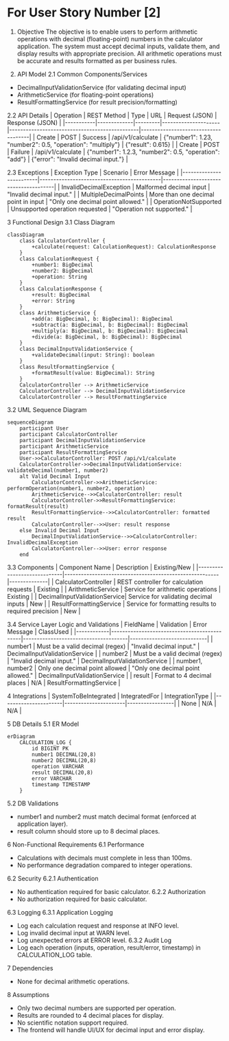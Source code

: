 # For User Story Number [2]

1. Objective
The objective is to enable users to perform arithmetic operations with decimal (floating-point) numbers in the calculator application. The system must accept decimal inputs, validate them, and display results with appropriate precision. All arithmetic operations must be accurate and results formatted as per business rules.

2. API Model
2.1 Common Components/Services
- DecimalInputValidationService (for validating decimal input)
- ArithmeticService (for floating-point operations)
- ResultFormattingService (for result precision/formatting)

2.2 API Details
| Operation | REST Method | Type    | URL                 | Request (JSON)                                  | Response (JSON)                     |
|-----------|-------------|---------|---------------------|-----------------------------------------------|-------------------------------------|
| Create    | POST        | Success | /api/v1/calculate   | {"number1": 1.23, "number2": 0.5, "operation": "multiply"} | {"result": 0.615}                   |
| Create    | POST        | Failure | /api/v1/calculate   | {"number1": 1.2.3, "number2": 0.5, "operation": "add"}      | {"error": "Invalid decimal input."} |

2.3 Exceptions
| Exception Type           | Scenario                                   | Error Message                        |
|-------------------------|--------------------------------------------|--------------------------------------|
| InvalidDecimalException | Malformed decimal input                    | "Invalid decimal input."            |
| MultipleDecimalPoints   | More than one decimal point in input       | "Only one decimal point allowed."   |
| OperationNotSupported   | Unsupported operation requested             | "Operation not supported."          |

3 Functional Design
3.1 Class Diagram
```mermaid
classDiagram
    class CalculatorController {
        +calculate(request: CalculationRequest): CalculationResponse
    }
    class CalculationRequest {
        +number1: BigDecimal
        +number2: BigDecimal
        +operation: String
    }
    class CalculationResponse {
        +result: BigDecimal
        +error: String
    }
    class ArithmeticService {
        +add(a: BigDecimal, b: BigDecimal): BigDecimal
        +subtract(a: BigDecimal, b: BigDecimal): BigDecimal
        +multiply(a: BigDecimal, b: BigDecimal): BigDecimal
        +divide(a: BigDecimal, b: BigDecimal): BigDecimal
    }
    class DecimalInputValidationService {
        +validateDecimal(input: String): boolean
    }
    class ResultFormattingService {
        +formatResult(value: BigDecimal): String
    }
    CalculatorController --> ArithmeticService
    CalculatorController --> DecimalInputValidationService
    CalculatorController --> ResultFormattingService
```

3.2 UML Sequence Diagram
```mermaid
sequenceDiagram
    participant User
    participant CalculatorController
    participant DecimalInputValidationService
    participant ArithmeticService
    participant ResultFormattingService
    User->>CalculatorController: POST /api/v1/calculate
    CalculatorController->>DecimalInputValidationService: validateDecimal(number1, number2)
    alt Valid Decimal Input
        CalculatorController->>ArithmeticService: performOperation(number1, number2, operation)
        ArithmeticService-->>CalculatorController: result
        CalculatorController->>ResultFormattingService: formatResult(result)
        ResultFormattingService-->>CalculatorController: formatted result
        CalculatorController-->>User: result response
    else Invalid Decimal Input
        DecimalInputValidationService-->>CalculatorController: InvalidDecimalException
        CalculatorController-->>User: error response
    end
```

3.3 Components
| Component Name               | Description                                            | Existing/New |
|-----------------------------|--------------------------------------------------------|--------------|
| CalculatorController        | REST controller for calculation requests               | Existing     |
| ArithmeticService           | Service for arithmetic operations                      | Existing     |
| DecimalInputValidationService| Service for validating decimal inputs                  | New          |
| ResultFormattingService     | Service for formatting results to required precision   | New          |

3.4 Service Layer Logic and Validations
| FieldName  | Validation                                  | Error Message                        | ClassUsed                  |
|------------|---------------------------------------------|--------------------------------------|----------------------------|
| number1    | Must be a valid decimal (regex)             | "Invalid decimal input."            | DecimalInputValidationService |
| number2    | Must be a valid decimal (regex)             | "Invalid decimal input."            | DecimalInputValidationService |
| number1, number2 | Only one decimal point allowed         | "Only one decimal point allowed."   | DecimalInputValidationService |
| result     | Format to 4 decimal places                  | N/A                                 | ResultFormattingService     |

4 Integrations
| SystemToBeIntegrated | IntegratedFor         | IntegrationType |
|----------------------|----------------------|-----------------|
| None                 | N/A                  | N/A             |

5 DB Details
5.1 ER Model
```mermaid
erDiagram
    CALCULATION_LOG {
        id BIGINT PK
        number1 DECIMAL(20,8)
        number2 DECIMAL(20,8)
        operation VARCHAR
        result DECIMAL(20,8)
        error VARCHAR
        timestamp TIMESTAMP
    }
```

5.2 DB Validations
- number1 and number2 must match decimal format (enforced at application layer).
- result column should store up to 8 decimal places.

6 Non-Functional Requirements
6.1 Performance
- Calculations with decimals must complete in less than 100ms.
- No performance degradation compared to integer operations.

6.2 Security
6.2.1 Authentication
- No authentication required for basic calculator.
6.2.2 Authorization
- No authorization required for basic calculator.

6.3 Logging
6.3.1 Application Logging
- Log each calculation request and response at INFO level.
- Log invalid decimal input at WARN level.
- Log unexpected errors at ERROR level.
6.3.2 Audit Log
- Log each operation (inputs, operation, result/error, timestamp) in CALCULATION_LOG table.

7 Dependencies
- None for decimal arithmetic operations.

8 Assumptions
- Only two decimal numbers are supported per operation.
- Results are rounded to 4 decimal places for display.
- No scientific notation support required.
- The frontend will handle UI/UX for decimal input and error display.